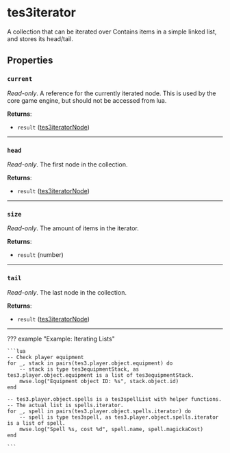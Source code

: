 # tes3iterator

A collection that can be iterated over Contains items in a simple linked list, and stores its head/tail.

## Properties

### `current`

*Read-only*. A reference for the currently iterated node. This is used by the core game engine, but should not be accessed from lua.

**Returns**:

* `result` ([tes3iteratorNode](../../types/tes3iteratorNode))

***

### `head`

*Read-only*. The first node in the collection.

**Returns**:

* `result` ([tes3iteratorNode](../../types/tes3iteratorNode))

***

### `size`

*Read-only*. The amount of items in the iterator.

**Returns**:

* `result` (number)

***

### `tail`

*Read-only*. The last node in the collection.

**Returns**:

* `result` ([tes3iteratorNode](../../types/tes3iteratorNode))

***

??? example "Example: Iterating Lists"

	```lua
	-- Check player equipment
	for _, stack in pairs(tes3.player.object.equipment) do
	    -- stack is type tes3equipmentStack, as tes3.player.object.equipment is a list of tes3equipmentStack.
	    mwse.log("Equipment object ID: %s", stack.object.id)
	end
	
	-- tes3.player.object.spells is a tes3spellList with helper functions.
	-- The actual list is spells.iterator.
	for _, spell in pairs(tes3.player.object.spells.iterator) do
	    -- spell is type tes3spell, as tes3.player.object.spells.iterator is a list of spell.
	    mwse.log("Spell %s, cost %d", spell.name, spell.magickaCost)
	end

	```

